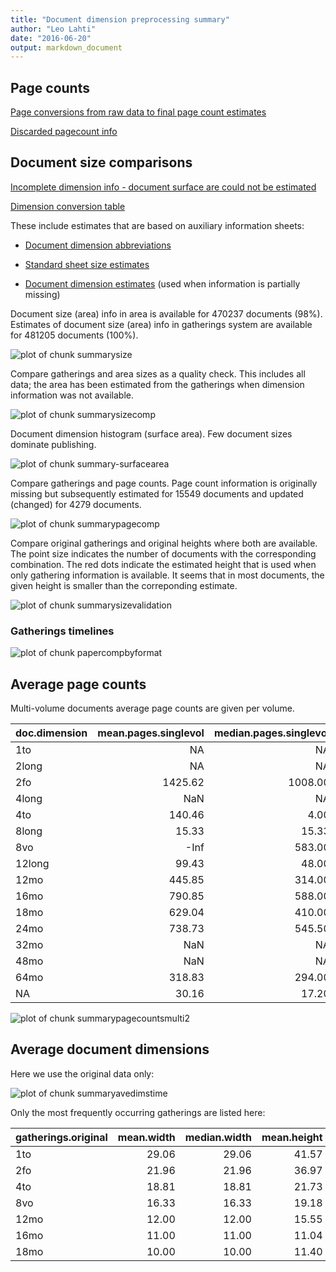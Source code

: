 ```yaml
---
title: "Document dimension preprocessing summary"
author: "Leo Lahti"
date: "2016-06-20"
output: markdown_document
---
```



## Page counts

[Page conversions from raw data to final page count estimates](https://github.com/rOpenGov/fennica/blob/master/inst/examples/output.tables/pagecount_conversion_nontrivial.csv)

<!--[Page conversions from raw data to final page count estimates with volume info](https://raw.githubusercontent.com/rOpenGov/estc/master/inst/examples/output.tables/page_conversion_table_full.csv)-->

[Discarded pagecount info](https://raw.githubusercontent.com/rOpenGov/estc/master/inst/examples/output.tables/pagecount_discarded.csv)



## Document size comparisons

[Incomplete dimension info - document surface are could not be estimated](https://raw.githubusercontent.com/rOpenGov/estc/master/inst/examples/output.tables/physical_dimension_incomplete.csv)

[Dimension conversion table](https://raw.githubusercontent.com/rOpenGov/estc/master/inst/examples/output.tables/conversions_physical_dimension.csv)


These include estimates that are based on auxiliary information sheets:

  * [Document dimension abbreviations](https://github.com/rOpenGov/bibliographica/blob/master/inst/extdata/document_size_abbreviations.csv)

  * [Standard sheet size estimates](https://github.com/rOpenGov/bibliographica/blob/master/inst/extdata/sheetsizes.csv)

  * [Document dimension estimates](https://github.com/rOpenGov/bibliographica/blob/master/inst/extdata/documentdimensions.csv) (used when information is partially missing)


  
<!--[Discarded dimension info](https://raw.githubusercontent.com/rOpenGov/estc/master/inst/examples/output.tables/dimensions_discarded.csv)-->

Document size (area) info in area is available for 470237 documents (98%). Estimates of document size (area) info in gatherings system are available for 481205 documents (100%). 

![plot of chunk summarysize](figure/summarysize-1.png)


Compare gatherings and area sizes as a quality check. This includes all data; the area has been estimated from the gatherings when dimension information was not available.

![plot of chunk summarysizecomp](figure/summarysizecomp-1.png)

Document dimension histogram (surface area). Few document sizes dominate publishing.

![plot of chunk summary-surfacearea](figure/summary-surfacearea-1.png)


Compare gatherings and page counts. Page count information is originally missing but subsequently estimated for 15549 documents and updated (changed) for 4279 documents. 


![plot of chunk summarypagecomp](figure/summarypagecomp-1.png)

Compare original gatherings and original heights where both are available. The point size indicates the number of documents with the corresponding combination. The red dots indicate the estimated height that is used when only gathering information is available. It seems that in most documents, the given height is smaller than the correponding estimate.

![plot of chunk summarysizevalidation](figure/summarysizevalidation-1.png)

### Gatherings timelines

![plot of chunk papercompbyformat](figure/papercompbyformat-1.png)

## Average page counts 

Multi-volume documents average page counts are given per volume.


|doc.dimension | mean.pages.singlevol| median.pages.singlevol| n.singlevol| mean.pages.multivol| median.pages.multivol| n.multivol| mean.pages.issue| median.pages.issue| n.issue|
|:-------------|--------------------:|----------------------:|-----------:|-------------------:|---------------------:|----------:|----------------:|------------------:|-------:|
|1to           |                   NA|                     NA|          16|                  NA|                    NA|         NA|               NA|                 NA|      NA|
|2long         |                   NA|                     NA|           5|                  NA|                    NA|         NA|               NA|                 NA|      NA|
|2fo           |              1425.62|                1008.00|        1389|              511.85|                500.00|       1093|            38.00|                 38|       2|
|4long         |                  NaN|                     NA|           2|                  NA|                    NA|         NA|               NA|                 NA|      NA|
|4to           |               140.46|                   4.00|        1507|              338.13|                341.17|        180|            25.33|                 32|       3|
|8long         |                15.33|                  15.33|           2|                4.33|                  4.33|          2|               NA|                 NA|      NA|
|8vo           |                 -Inf|                 583.00|        7187|              289.46|                289.50|       7327|            21.33|                 26|       3|
|12long        |                99.43|                  48.00|           7|               44.40|                 24.00|          6|               NA|                 NA|      NA|
|12mo          |               445.85|                 314.00|        6826|              157.93|                155.00|       7028|               NA|                 NA|      NA|
|16mo          |               790.85|                 588.00|          48|              292.04|                292.00|         50|               NA|                 NA|      NA|
|18mo          |               629.04|                 410.00|         254|              200.97|                201.00|        265|               NA|                 NA|      NA|
|24mo          |               738.73|                 545.50|          60|              271.97|                270.75|         58|               NA|                 NA|      NA|
|32mo          |                  NaN|                     NA|           7|                 NaN|                    NA|          1|               NA|                 NA|      NA|
|48mo          |                  NaN|                     NA|           2|                  NA|                    NA|         NA|               NA|                 NA|      NA|
|64mo          |               318.83|                 294.00|           6|              147.17|                147.00|          7|               NA|                 NA|      NA|
|NA            |                30.16|                  17.20|         327|                9.84|                  8.60|        199|               NA|                 NA|      NA|


![plot of chunk summarypagecountsmulti2](figure/summarypagecountsmulti2-1.png)


## Average document dimensions 

Here we use the original data only:

![plot of chunk summaryavedimstime](figure/summaryavedimstime-1.png)




Only the most frequently occurring gatherings are listed here:


|gatherings.original | mean.width| median.width| mean.height| median.height|   n|
|:-------------------|----------:|------------:|-----------:|-------------:|---:|
|1to                 |      29.06|        29.06|       41.57|         41.57|  28|
|2fo                 |      21.96|        21.96|       36.97|         36.97| 775|
|4to                 |      18.81|        18.81|       21.73|         21.73| 522|
|8vo                 |      16.33|        16.33|       19.18|         19.18| 668|
|12mo                |      12.00|        12.00|       15.55|         15.55| 107|
|16mo                |      11.00|        11.00|       11.04|         11.04|  23|
|18mo                |      10.00|        10.00|       11.40|         11.40|   5|

